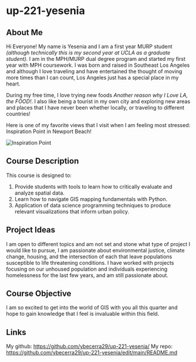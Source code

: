 # up-221-yesenia
## About Me
Hi Everyone! My name is Yesenia and I am a first year MURP student *(although technically this is my second year at UCLA as a graduate student).* I am in the MPH/MURP dual degree program and started my first year with MPH coursework. I was born and raised in Southeast Los Angeles and although I love traveling and have entertained the thought of moving more times than I can count, Los Angeles just has a special place in my heart.

During my free time, I love trying new foods *Another reason why I Love LA, the FOOD!*. 
I also like being a tourist in my own city and exploring new areas and places that I have never been whether locally, or traveling to different countries! 

Here is one of my favorite views that I visit when I am feeling most stressed: Inspiration Point in Newport Beach! 

![Inspiration Point](https://user-images.githubusercontent.com/122328247/212580625-ae049913-3e0d-4f0d-9613-23f5f737e20c.jpeg)
## Course Description
This course is designed to: 
1. Provide students with tools to learn how to critically evaluate and analyze spatial data.
2. Learn how to navigate GIS mapping fundamentals with Python.
3. Application of data science programming techniques to produce relevant visualizations that inform urban policy.
## Project Ideas 
I am open to different topics and am not set and stone what type of project I would like to pursue, I am passionate about environmental justice, climate change, housing, and the intersection of each that leave populations susceptible to life threatening conditions. I have worked with projects focusing on our unhoused population and individuals experiencing homelessness for the last few years, and am still passionate about. 
## Course Objective 
I am so excited to get into the world of GIS with you all this quarter and hope to gain knowledge that I feel is invaluable within this field. 
## Links
My github: https://github.com/ybecerra29/up-221-yesenia/
My repo: https://github.com/ybecerra29/up-221-yesenia/edit/main/README.md

